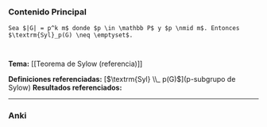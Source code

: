 ### Contenido Principal

```ad-cor
Sea $|G| = p^k m$ donde $p \in \mathbb P$ y $p \nmid m$. Entonces $\textrm{Syl}_p(G) \neq \emptyset$.
```

```ad-proof


```

**Tema:** [[Teorema de Sylow (referencia)]]

**Definiciones referenciadas:** [$\textrm{Syl} \\_ p(G)$](p-subgrupo de Sylow)
**Resultados referenciados:**

---
### Anki
